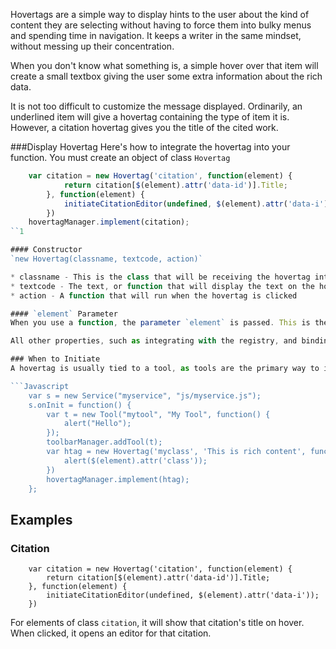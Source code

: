 Hovertags are a simple way to display hints to the user about the kind of content they are selecting without having to force them into bulky menus and spending time in navigation. It keeps a writer in the same mindset, without messing up their concentration.

When you don't know what something is, a simple hover over that item will create a small textbox giving the user some extra information about the rich data.

It is not too difficult to customize the message displayed. Ordinarily, an underlined item will give a hovertag containing the type of item it is. However, a citation hovertag gives you the title of the cited work.

###Display Hovertag
Here's how to integrate the hovertag into your function. You must create an object of class `Hovertag`

```Javascript
    var citation = new Hovertag('citation', function(element) {
            return citation[$(element).attr('data-id')].Title;
        }, function(element) {
            initiateCitationEditor(undefined, $(element).attr('data-i'));
        })
    hovertagManager.implement(citation);
``1

#### Constructor
`new Hovertag(classname, textcode, action)`

* classname - This is the class that will be receiving the hovertag integration
* textcode - The text, or function that will display the text on the hovertag
* action - A function that will run when the hovertag is clicked

#### `element` Parameter
When you use a function, the parameter `element` is passed. This is the HTML object that is affected. Imagine it to be like `this`. You can use this parameter to determine which element is active and pull specific data from that element to use in your display or action.

All other properties, such as integrating with the registry, and binding hovertags to these elements, is handled by the system.

### When to Initiate
A hovertag is usually tied to a tool, as tools are the primary way to input rich data into the content box. The hovertag should be implemented at the same time that the tool is installed (at startup). Using a service is an easy way to do that.

```Javascript
    var s = new Service("myservice", "js/myservice.js");
    s.onInit = function() {
        var t = new Tool("mytool", "My Tool", function() {
            alert("Hello");
        });
        toolbarManager.addTool(t);
        var htag = new Hovertag('myclass', 'This is rich content', function(element) {
            alert($(element).attr('class'));
        })
        hovertagManager.implement(htag);
    };
```

## Examples
### Citation
```Javscript
    var citation = new Hovertag('citation', function(element) {
        return citation[$(element).attr('data-id')].Title;
    }, function(element) {
        initiateCitationEditor(undefined, $(element).attr('data-i'));
    })
```
For elements of class `citation`, it will show that citation's title on hover. When clicked, it opens an editor for that citation.